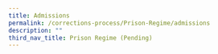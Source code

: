 ```yaml
---
title: Admissions
permalink: /corrections-process/Prison-Regime/admissions
description: ""
third_nav_title: Prison Regime (Pending)
---
```


